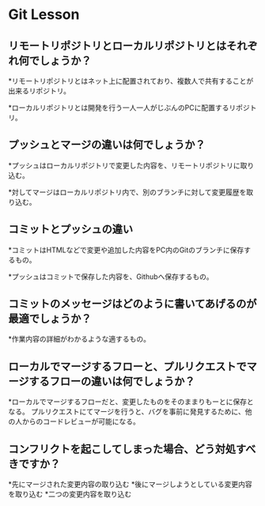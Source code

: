 # Git Lesson

## リモートリポジトリとローカルリポジトリとはそれぞれ何でしょうか？

*リモートリポジトリとはネット上に配置されており、複数人で共有することが出来るリポジトリ。

*ローカルリポジトリとは開発を行う一人一人がじぶんのPCに配置するリポジトリ。

## プッシュとマージの違いは何でしょうか？

*プッシュはローカルリポジトリで変更した内容を、リモートリポジトリに取り込む。

*対してマージはローカルリポジトリ内で、別のブランチに対して変更履歴を取り込む。

## コミットとプッシュの違い

*コミットはHTMLなどで変更や追加した内容をPC内のGitのブランチに保存するもの。

*プッシュはコミットで保存した内容を、Githubへ保存するもの。

## コミットのメッセージはどのように書いてあげるのが最適でしょうか？


*作業内容の詳細がわかるような適するもの。

## ローカルでマージするフローと、プルリクエストでマージするフローの違いは何でしょうか？


*ローカルでマージするフローだと、変更したものをそのままりもーとに保存となる。
プルリクエストにてマージを行うと、バグを事前に発見するために、他の人からのコードレビューが可能になる。

## コンフリクトを起こしてしまった場合、どう対処すべきですか？

*先にマージされた変更内容の取り込む
*後にマージしようとしている変更内容を取り込む
*二つの変更内容を取り込む
